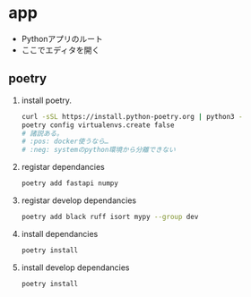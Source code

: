 # app

* Pythonアプリのルート
* ここでエディタを開く

## poetry

1. install poetry.

    ```sh
    curl -sSL https://install.python-poetry.org | python3 -
    poetry config virtualenvs.create false
    # 諸説ある。
    # :pos: docker使うなら…
    # :neg: systemのpython環境から分離できない
    ```

1. registar dependancies

    ```sh
    poetry add fastapi numpy
    ```

1. registar develop dependancies

    ```sh
    poetry add black ruff isort mypy --group dev
    ```

1. install dependancies

    ```sh
    poetry install
    ```

1. install develop dependancies
    ```sh
    poetry install
